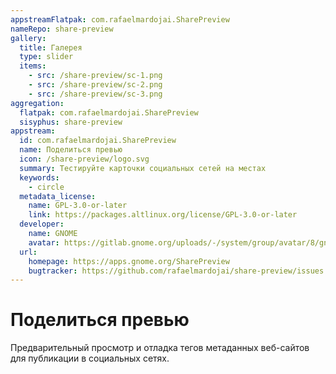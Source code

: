 ```yaml
---
appstreamFlatpak: com.rafaelmardojai.SharePreview
nameRepo: share-preview
gallery:
  title: Галерея
  type: slider
  items:
    - src: /share-preview/sc-1.png
    - src: /share-preview/sc-2.png
    - src: /share-preview/sc-3.png
aggregation:
  flatpak: com.rafaelmardojai.SharePreview
  sisyphus: share-preview
appstream:
  id: com.rafaelmardojai.SharePreview
  name: Поделиться превью
  icon: /share-preview/logo.svg
  summary: Тестируйте карточки социальных сетей на местах
  keywords:
    - circle
  metadata_license:
    name: GPL-3.0-or-later
    link: https://packages.altlinux.org/license/GPL-3.0-or-later
  developer:
    name: GNOME
    avatar: https://gitlab.gnome.org/uploads/-/system/group/avatar/8/gnomelogo.png?width=48
  url:
    homepage: https://apps.gnome.org/SharePreview
    bugtracker: https://github.com/rafaelmardojai/share-preview/issues
---
```


# Поделиться превью

Предварительный просмотр и отладка тегов метаданных веб-сайтов для публикации в социальных сетях.

<AGWGallery />

<!--@include: @apps/_parts/install/content-repo.md-->
<!--@include: @apps/_parts/install/content-flatpak.md-->
